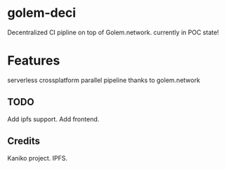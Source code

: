 # golem-deci
Decentralized CI pipline on top of Golem.network. currently in POC state!


# Features
serverless
crossplatform
parallel pipeline thanks to golem.network
## TODO
Add ipfs support.
Add frontend.
## Credits
Kaniko project.
IPFS.